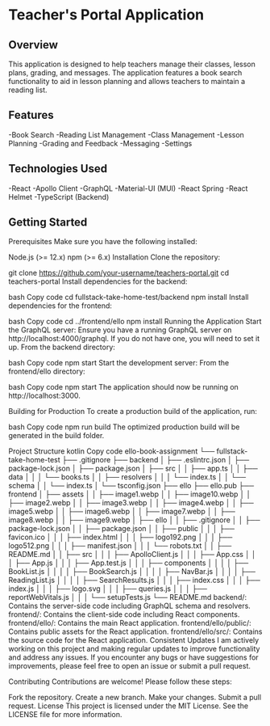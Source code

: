 # Teacher's Portal Application
## Overview
This application is designed to help teachers manage their classes, lesson plans, grading, and messages. The application features a book search functionality to aid in lesson planning and allows teachers to maintain a reading list.

## Features
-Book Search
-Reading List Management
-Class Management
-Lesson Planning
-Grading and Feedback
-Messaging
-Settings

## Technologies Used
-React
-Apollo Client
-GraphQL
-Material-UI (MUI)
-React Spring
-React Helmet
-TypeScript (Backend)

## Getting Started
Prerequisites
Make sure you have the following installed:

Node.js (>= 12.x)
npm (>= 6.x)
Installation
Clone the repository:


git clone https://github.com/your-username/teachers-portal.git
cd teachers-portal
Install dependencies for the backend:

bash
Copy code
cd fullstack-take-home-test/backend
npm install
Install dependencies for the frontend:

bash
Copy code
cd ../frontend/ello
npm install
Running the Application
Start the GraphQL server:
Ensure you have a running GraphQL server on http://localhost:4000/graphql. If you do not have one, you will need to set it up. From the backend directory:

bash
Copy code
npm start
Start the development server:
From the frontend/ello directory:

bash
Copy code
npm start
The application should now be running on http://localhost:3000.

Building for Production
To create a production build of the application, run:

bash
Copy code
npm run build
The optimized production build will be generated in the build folder.

Project Structure
kotlin
Copy code
ello-book-assignment
└── fullstack-take-home-test
    ├── .gitignore
    ├── backend
    │   ├── .eslintrc.json
    │   ├── package-lock.json
    │   ├── package.json
    │   ├── src
    │   │   ├── app.ts
    │   │   ├── data
    │   │   │   └── books.ts
    │   │   ├── resolvers
    │   │   │   └── index.ts
    │   │   └── schema
    │   │       └── index.ts
    │   └── tsconfig.json
    ├── ello
    ├── ello.pub
    ├── frontend
    │   ├── assets
    │   │   ├── image1.webp
    │   │   ├── image10.webp
    │   │   ├── image2.webp
    │   │   ├── image3.webp
    │   │   ├── image4.webp
    │   │   ├── image5.webp
    │   │   ├── image6.webp
    │   │   ├── image7.webp
    │   │   ├── image8.webp
    │   │   ├── image9.webp
    │   ├── ello
    │   │   ├── .gitignore
    │   │   ├── package-lock.json
    │   │   ├── package.json
    │   │   ├── public
    │   │   │   ├── favicon.ico
    │   │   │   ├── index.html
    │   │   │   ├── logo192.png
    │   │   │   ├── logo512.png
    │   │   │   ├── manifest.json
    │   │   │   └── robots.txt
    │   │   ├── README.md
    │   │   ├── src
    │   │   │   ├── ApolloClient.js
    │   │   │   ├── App.css
    │   │   │   ├── App.js
    │   │   │   ├── App.test.js
    │   │   │   ├── components
    │   │   │   │   ├── BookList.js
    │   │   │   │   ├── BookSearch.js
    │   │   │   │   ├── NavBar.js
    │   │   │   │   ├── ReadingList.js
    │   │   │   │   ├── SearchResults.js
    │   │   │   ├── index.css
    │   │   │   ├── index.js
    │   │   │   ├── logo.svg
    │   │   │   ├── queries.js
    │   │   │   ├── reportWebVitals.js
    │   │   │   └── setupTests.js
    └── README.md
backend/: Contains the server-side code including GraphQL schema and resolvers.
frontend/: Contains the client-side code including React components.
frontend/ello/: Contains the main React application.
frontend/ello/public/: Contains public assets for the React application.
frontend/ello/src/: Contains the source code for the React application.
Consistent Updates
I am actively working on this project and making regular updates to improve functionality and address any issues. If you encounter any bugs or have suggestions for improvements, please feel free to open an issue or submit a pull request.

Contributing
Contributions are welcome! Please follow these steps:

Fork the repository.
Create a new branch.
Make your changes.
Submit a pull request.
License
This project is licensed under the MIT License. See the LICENSE file for more information.
